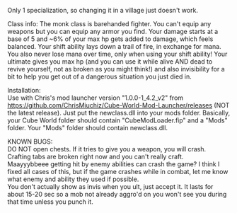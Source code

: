 Only 1 specialization, so changing it in a village just doesn't work.  

Class info: The monk class is barehanded fighter. You can't equip any weapons but you can equip any armor you find. Your damage starts at a base of 5 and ~6% of your max hp gets added to damage, which feels balanced. Your shift ability lays down a trail of fire, in exchange for mana. You also never lose mana over time, only when using your shift ability! Your ultimate gives you max hp (and you can use it while alive AND dead to revive yourself, not as broken as you might think!) and also invisibility for a bit to help you get out of a dangerous situation you just died in.


Installation:  
Use with Chris's mod launcher version "1.0.0-1_4.2_v2" from https://github.com/ChrisMiuchiz/Cube-World-Mod-Launcher/releases (NOT the latest release). Just put the newclass.dll into your mods folder. Basically, your Cube World folder should contain "CubeModLoader.fip" and a "Mods" folder. Your "Mods" folder should contain newclass.dll.  


KNOWN BUGS:  
DO NOT open chests. If it tries to give you a weapon, you will crash. 
Crafting tabs are broken right now and you can't really craft.  
Maayyybbeee getting hit by enemy abilities can crash the game? I think I fixed all cases of this, but if the game crashes while in combat, let me know what enemy and ability they used if possible.  
You don't actually show as invis when you ult, just accept it. It lasts for about 15-20 sec so a mob not already aggro'd on you won't see you during that time unless you punch it.
